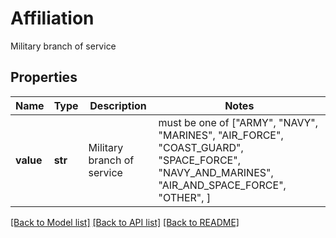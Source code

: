 # Affiliation

Military branch of service

## Properties
Name | Type | Description | Notes
------------ | ------------- | ------------- | -------------
**value** | **str** | Military branch of service |  must be one of ["ARMY", "NAVY", "MARINES", "AIR_FORCE", "COAST_GUARD", "SPACE_FORCE", "NAVY_AND_MARINES", "AIR_AND_SPACE_FORCE", "OTHER", ]

[[Back to Model list]](../README.md#documentation-for-models) [[Back to API list]](../README.md#documentation-for-api-endpoints) [[Back to README]](../README.md)


